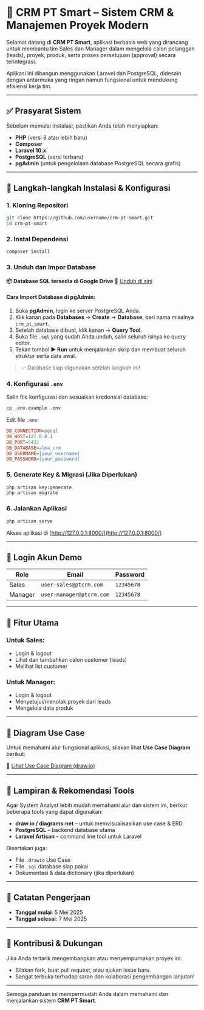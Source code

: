 # 🧠 **CRM PT Smart** – Sistem CRM & Manajemen Proyek Modern

Selamat datang di **CRM PT Smart**, aplikasi berbasis web yang dirancang untuk membantu tim Sales dan Manager dalam mengelola calon pelanggan (leads), proyek, produk, serta proses persetujuan (approval) secara terintegrasi.

Aplikasi ini dibangun menggunakan Laravel dan PostgreSQL, didesain dengan antarmuka yang ringan namun fungsional untuk mendukung efisiensi kerja tim.

---

## ✅ **Prasyarat Sistem**

Sebelum memulai instalasi, pastikan Anda telah menyiapkan:

* **PHP** (versi 8 atau lebih baru)
* **Composer**
* **Laravel 10.x**
* **PostgreSQL** (versi terbaru)
* **pgAdmin** (untuk pengelolaan database PostgreSQL secara grafis)

---

## 🚀 **Langkah-langkah Instalasi & Konfigurasi**

### 1. **Kloning Repositori**

```bash
git clone https://github.com/username/crm-pt-smart.git
cd crm-pt-smart
```

### 2. **Instal Dependensi**

```bash
composer install
```

### 3. **Unduh dan Impor Database**

**📦 Database SQL tersedia di Google Drive**
🔗 [Unduh di sini](https://drive.google.com/drive/folders/1a5hptpBRGVJRERax1JUD18U20WzFiVrN?usp=sharing)

#### Cara Import Database di pgAdmin:

1. Buka **pgAdmin**, login ke server PostgreSQL Anda.
2. Klik kanan pada **Databases** → **Create** → **Database**, beri nama misalnya `crm_pt_smart`.
3. Setelah database dibuat, klik kanan → **Query Tool**.
4. Buka file `.sql` yang sudah Anda unduh, salin seluruh isinya ke query editor.
5. Tekan tombol **▶ Run** untuk menjalankan skrip dan membuat seluruh struktur serta data awal.

> ✅ Database siap digunakan setelah langkah ini!

### 4. **Konfigurasi `.env`**

Salin file konfigurasi dan sesuaikan kredensial database:

```bash
cp .env.example .env
```

Edit file `.env`:

```ini
DB_CONNECTION=pgsql
DB_HOST=127.0.0.1
DB_PORT=5432
DB_DATABASE=alma_crm
DB_USERNAME=[your_username]
DB_PASSWORD=[your_password]
```

### 5. **Generate Key & Migrasi (Jika Diperlukan)**

```bash
php artisan key:generate
php artisan migrate
```

### 6. **Jalankan Aplikasi**

```bash
php artisan serve
```

Akses aplikasi di [http://127.0.0.1:8000/](http://127.0.0.1:8000/)

---

## 🔐 **Login Akun Demo**

| Role    | Email                    | Password   |
| ------- | ------------------------ | ---------- |
| Sales   | `user-sales@ptcrm.com`   | `12345678` |
| Manager | `user-manager@ptcrm.com` | `12345678` |

---

## 📌 **Fitur Utama**

### Untuk **Sales**:

* Login & logout
* Lihat dan tambahkan calon customer (leads)
* Melihat list customer

### Untuk **Manager**:

* Login & logout
* Menyetujui/menolak proyek dari leads
* Mengelola data produk

---

## 🧩 **Diagram Use Case**

Untuk memahami alur fungsional aplikasi, silakan lihat **Use Case Diagram** berikut:

🔗 [Lihat Use Case Diagram (draw.io)](https://viewer.diagrams.net/?tags=%7B%7D&lightbox=1&highlight=0000ff&edit=_blank&layers=1&nav=1&title=Use%20Case%20Diagram%20CRM%20PT.%20Smart.drawio&dark=auto#R%3Cmxfile%3E%3Cdiagram%20name%3D%22Page-1%22%20id%3D%22B6BeEDAqxDx5YN3n8M2i%22%3E7ZpdU6MwFIZ%2FTS%2FdKZ8tl7Xa3ZnVGWe6O6uXKUSIBsKkwbb%2B%2Bg0lfCXUVrZC3Xqj5BAOyZsnycmhA2Marr9TEAe3xIN4oA%2B99cC4Gui6o1v8b2rYZAbbNjODT5GXmbTSMEevUBiHwpogDy5rFRkhmKG4bnRJFEGX1WyAUrKqV3skuP7WGPhQMcxdgFXrH%2BSxILOOrWFp%2FwGRH%2BRv1obiTgjyysKwDIBHVhWTcT0wppQQll2F6ynEqXa5Ltlzsx13i4ZRGLFDHrBmyfD1Mb6ILy9Gz4u583vyNLsQXl4ATkSH57zrS9Fitsll4I2P08skxBOXETowLl8gZYgLdQMWEN%2BRJWKIRLzKgjBGwkqFCUZ%2BeoORmFsDFmJe0PglSRhGEZwWQzfkRtEg%2Fixc7%2BypVujHuYMkhIxueJX8AUNILpjT8zFZlSOYVwkqg2cLGxDM%2BIXnUlZ%2BIZR9h8q6ovItiDg59HPrbGsnprOh6HxDfBQpKnNXfP3ghctVgBicx8BN76z4ClZX7ggiGVZdpJGq0bhBI%2FOjNDIVjX6BcAECbsMQeOrU71Is3bTqRGmqWpreIJf1UXJZilw%2FISYYpN2ixEv4fOpTMFM7NcFsdQ6iALAUL7RM%2F7nJkq9bDWtfp7NS2iJMp2%2FdRm%2BC9gR7Bk0WzDD7FmysCKYKFHmTNAbkpYhEsC4KJUnkQU9sh1wGurmvFh7SwjcrL16tqzevNrVtFHpKFCkJy9tFEurC%2FbEYA9SH7I16RvNAVQbCemMcKMSAoZd6c5sGR7zhjqCIVWIrZwcHuYusm%2BKpajgqOSp2uHzlciRHmQ6Koy0rRbfb4%2BOcKz5mr%2FjIo25ILg7Fx7DrjopzV0f45Pvs%2BfFj98qPFE3zAKjl8jOWAgDL6pYf9eR9FH603vjRP8X29d%2BsP%2BpZ90z4sfrkx3ZkfvR2%2FJhmz%2FyoeYAz4Wd0Wvw47fixxrKjjvcvNTFyJvz0Gv8o%2FJh2y%2FXHls9xHfOj5okGug3CNHOB2XZkqyUUuTjxYGH0a1VEScKvApucIi9y5zhNql8C99nf8jglOM2557hWACYxjDLLDKU93dLngWWwRbgB6DVi9yXCvPRQuVPSnBY28iSoHQK07qaAeeAU2B%2FCafZxeJdWuSLD9K%2FZBsXRR%2BOupve%2BcG9c8zvE3To53A35eCJHhQcfT6R9QtM65r0pO%2FvFu1jey7CmY%2BJHBxK%2FP0d4NOJ3fUN%2BN%2FEjXSLe7Jb4poTybuLhmnHYPhHwLeFtM1GOCLx9IPD7D4XHAl4b1YE35Q9kBwMvf8KUHbUGnhfLnyVl1cvfdhnXfwE%3D%3C%2Fdiagram%3E%3C%2Fmxfile%3E)

---

## 📂 **Lampiran & Rekomendasi Tools**

Agar System Analyst lebih mudah memahami alur dan sistem ini, berikut beberapa tools yang dapat digunakan:

* **draw\.io / diagrams.net** – untuk memvisualisasikan use case & ERD
* **PostgreSQL** – backend database utama
* **Laravel Artisan** – command line tool untuk Laravel

Disertakan juga:

* File `.drawio` Use Case
* File `.sql` database siap pakai
* Dokumentasi & data dictionary (jika diperlukan)

---

## 📅 **Catatan Pengerjaan**

* **Tanggal mulai**: 5 Mei 2025
* **Tanggal selesai**: 7 Mei 2025

---

## 🤝 **Kontribusi & Dukungan**

Jika Anda tertarik mengembangkan atau menyempurnakan proyek ini:

* Silakan fork, buat pull request, atau ajukan issue baru.
* Sangat terbuka terhadap saran dan kolaborasi pengembangan lanjutan!

---

Semoga panduan ini mempermudah Anda dalam memahami dan menjalankan sistem **CRM PT Smart**.
